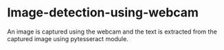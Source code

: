 # Image-detection-using-webcam
An image is captured using the webcam and the text is extracted from the captured image using pytesseract module.
